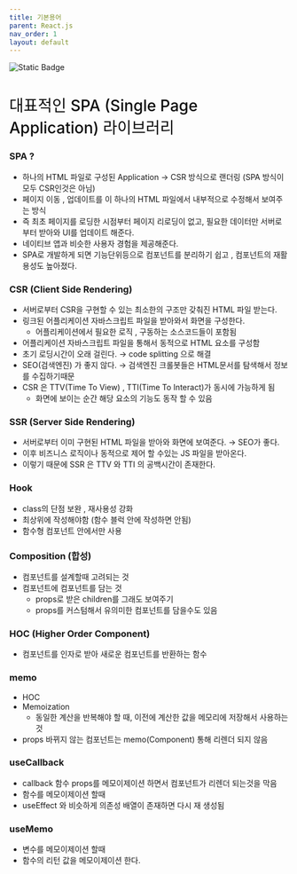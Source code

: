 ```yaml
---
title: 기본용어
parent: React.js
nav_order: 1
layout: default
---
```

<p>
    <img alt="Static Badge" src="https://img.shields.io/badge/%20version-_-brightgreen?style=flat&logo=react&logoColor=white&label=React&labelColor=%230a7fa4&color=%230a7fa4">
</P>

<h1 style="color:#0c0c0c;font-weight:500;">대표적인 SPA (Single Page Application) 라이브러리</h1>

### SPA ?

- 하나의 HTML 파일로 구성된 Application → CSR 방식으로 랜더링 (SPA 방식이 모두 CSR인것은 아님)
- 페이지 이동 , 업데이트를 이 하나의 HTML 파일에서 내부적으로 수정해서 보여주는 방식
- 즉 최초 페이지를 로딩한 시점부터 페이지 리로딩이 없고, 필요한 데이터만 서버로부터 받아와 UI를 업데이트 해준다.
- 네이티브 앱과 비슷한 사용자 경험을 제공해준다.
- SPA로 개발하게 되면 기능단위등으로 컴포넌트를 분리하기 쉽고 , 컴포넌트의 재활용성도 높아졌다.

### CSR (Client Side Rendering)

- 서버로부터 CSR을 구현할 수 있는 최소한의 구조만 갖춰진 HTML 파일 받는다.
- 링크된 어플리케이션 자바스크립트 파일을 받아와서 화면을 구성한다.
    - 어플리케이션에서 필요한 로직 , 구동하는 소스코드들이 포함됨
- 어플리케이션 자바스크립트 파일을 통해서 동적으로 HTML 요소를 구성함
- 초기 로딩시간이 오래 걸린다. → code splitting 으로 해결
- SEO(검색엔진) 가 좋지 않다. → 검색엔진 크롤봇들은 HTML문서를 탐색해서 정보를 수집하기때문
- CSR 은 TTV(Time To View) , TTI(Time To Interact)가 동시에 가능하게 됨
    - 화면에 보이는 순간 해당 요소의 기능도 동작 할 수 있음

### SSR (Server Side Rendering)

- 서버로부터 이미 구현된 HTML 파일을 받아와 화면에 보여준다.  → SEO가 좋다.
- 이후 비즈니스 로직이나 동적으로 제어 할 수있는 JS 파일을 받아온다.
- 이렇기 때문에 SSR 은 TTV 와 TTI 의 공백시간이 존재한다.

### Hook

- class의 단점 보완 , 재사용성 강화
- 최상위에 작성해야함 (함수 블럭 안에 작성하면 안됨)
- 함수형 컴포넌트 안에서만 사용

### Composition (합성)

- 컴포넌트를 설계할때 고려되는 것
- 컴포넌트에 컴포넌트를 담는 것
    - props로 받은 children를 그래도 보여주기
    - props를 커스텀해서 유의미한 컴포넌트를 담을수도 있음

### HOC (Higher Order Component)

- 컴포넌트를 인자로 받아 새로운 컴포넌트를 반환하는 함수

### memo

- HOC
- Memoization
    - 동일한 계산을 반복해야 할 때, 이전에 계산한 값을 메모리에 저장해서 사용하는 것
- props 바뀌지 않는 컴포넌트는 memo(Component) 통해 리렌더 되지 않음

### useCallback

- callback 함수 props를 메모이제이션 하면서 컴포넌트가 리렌더 되는것을 막음
- 함수를 메모이제이션 할때
- useEffect 와 비슷하게 의존성 배열이 존재하면 다시 재 생성됨

### useMemo

- 변수를 메모이제이션 할때
- 함수의 리턴 값을 메모이제이션 한다.